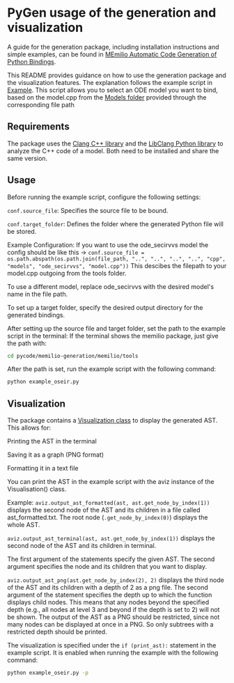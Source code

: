 # PyGen usage of the generation and visualization

A guide for the generation package, including installation instructions and simple examples, can be found in [MEmilio Automatic Code Generation of Python Bindings](/pycode/memilio-generation/README.md).

This README provides guidance on how to use the generation package and the visualization features. The explanation follows the example script in [Example](/pycode/memilio-generation/memilio/tools/example_oseir.py). This script allows you to select an ODE model you want to bind, based on the model.cpp from the [Models folder](/cpp/models/..) provided through the corresponding file path

## Requirements

The package uses the [Clang C++ library](https://clang.llvm.org/) and the [LibClang Python library](https://libclang.readthedocs.io/en/latest/index.html) to analyze the C++ code of a model. Both need to be installed and share the same version.


## Usage

Before running the example script, configure the following settings:

`conf.source_file`: Specifies the source file to be bound.

`conf.target_folder`: Defines the folder where the generated Python file will be stored.


Example Configuration:
If you want to use the ode_secirvvs model the config should be like this -> `conf.source_file = os.path.abspath(os.path.join(file_path, "..", "..", "..", "..", "cpp", "models", "ode_secirvvs", "model.cpp"))` 
This descibes the filepath to your model.cpp outgoing from the tools folder.

To use a different model, replace ode_secirvvs with the desired model's name in the file path.

To set up a target folder, specify the desired output directory for the generated bindings.

After setting up the source file and target folder, set the path to the example script in the terminal:
If the terminal shows the memilio package, just give the path with: 
```bash
cd pycode/memilio-generation/memilio/tools
```

After the path is set, run the example script with the following command:

```bash
python example_oseir.py
```

## Visualization

The package contains a [Visualization class](/pycode/memilio-generation/memilio/generation/graph_visualization.py) to display the generated AST.
This allows for:

Printing the AST in the terminal

Saving it as a graph (PNG format)

Formatting it in a text file

You can print the AST in the example script with the aviz instance of the Visualisation() class.


Example:
`aviz.output_ast_formatted(ast, ast.get_node_by_index(1))` displays the second node of the AST and its children in a file called ast_formatted.txt. 
The root node (`.get_node_by_index(0)`) displays the whole AST.

`aviz.output_ast_terminal(ast, ast.get_node_by_index(1))` displays the second node of the AST and its children in terminal.

The first argument of the statements specify the given AST. The second argument specifies the node and its children that you want to display.

`aviz.output_ast_png(ast.get_node_by_index(2), 2)` displays the third node of the AST and its children with a depth of 2 as a png file. The second argument of the statement specifies the depth up to which the function displays child nodes. This means that any nodes beyond the specified depth (e.g., all nodes at level 3 and beyond if the depth is set to 2) will not be shown.
The output of the AST as a PNG should be restricted, since not many nodes can be displayed at once in a PNG. So only subtrees with a restricted depth should be printed.

The visualization is specified under the `if (print_ast):` statement in the example script.
It is enabled when running the example with the following command:


```bash
python example_oseir.py -p
```





